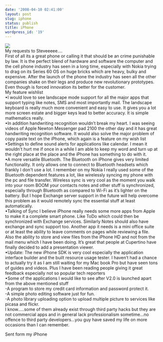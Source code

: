 ```yaml
---
date: '2008-04-10 02:41:00'
layout: post
slug: iphone
status: publish
title: iPhone
wordpress_id: '19'
---
```


[![](http://2.bp.blogspot.com/_BQ0a8k-GX20/R_2nW0YHeoI/AAAAAAAABAw/zbMR0HHvP20/s320/iPhone+010.jpg)](http://2.bp.blogspot.com/_BQ0a8k-GX20/R_2nW0YHeoI/AAAAAAAABAw/zbMR0HHvP20/s1600-h/iPhone+010.jpg)  
My requests to Steveeeee….  
First of all its a great phone or calling it that should be an crime punishable by law. It is the perfect blend of hardware and software the computer and the cell phone industry has seen in a long time, especially with Nokia trying to drag on its Series 60 OS on huge bricks which are heavy, bulky and expensive. After the launch of the phone the industry has seen all the other companies shake on their legs and produce new revolutionary prototypes. Even though is forced innovation its better for the customer.  
My feature wishlist  
•I would love to see landscape mode support for all the major apps that support typing like notes, SMS and most importantly mail. The landscape keyboard is really much more convenient and easy to use. It gives you a lot more screen estate and bigger keys lead to better accuracy. It is simple mathematics really.  
•In addition handwriting recognition wouldn’t break my heart. I was seeing videos of Apple Newton Messenger pad 2100 the other day and it has great handwriting recognition software. It would also solve the major problem of copy paste text on the iPhone, which again is a feature on my wish list  
•Settings to define sound alerts for applications like calendar. I mean it wouldn't hurt me if once in a while I am able to keep my word and turn up at the right place at the place and the iPhone has something to do with it.  
•A more versatile Bluetooth. The Bluetooth on iPhone gives very limited functionality. It only allows one to connect to Bluetooth headsets which frankly I don't use a lot. I remember on my Nokia I really used some of the Bluetooth dependent features a lot, like wirelessly syncing my phone with the pc and file transfer. Wireless sync is very cool as the moment you walk into your room BOOM your contacts notes and other stuff is synchronized, especially through Bluetooth as compared to Wi-Fi as it’s lighter on the battery. But I hope Exchange server support in the future will help overcome this problem as it would remotely sync the essential stuff at least automatically.  
•Talking of Sync I believe iPhone really needs some more apps from Apple to make it a complete smart phone. Like ToDo which could then be synchronized with Exchange services. Similarly Notes should also have exchange and sync support too. Another app it needs is a mini office suite or at least the ability to leave comments on pages while reviewing a file. Also the ability to store and view files from the iPhone HD and not from the mail menu which I have been doing. It’s great that people at Cupertino have finally decided to add a presentation viewer.  
•Update: The new iPhone SDK is very cool especially the application interface builder and the built resource usage tester. I haven’t had a chance to actually try it as I am still waiting for my Mac book Pro but have seen tons of guides and videos. Plus I have been reading people giving it great feedback especially not so popular tech reporters  
•Some of the applications I would like to see after V2.0 is launched apart from the above mentioned stuff  
 -A program to store my credit card information and password protect it.  
 -A simple photo editing software just for fun.  
 -A photo library uploading option to upload multiple picture to services like picasa and flickr.  
I know…..some of them already exist through third party hacks but they are not commercial apps and in general lack professionalism sometime…no offence to third party developers…you guy have saved my life on more occasions than I can remember.  
  
Sent form my iPhone
